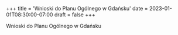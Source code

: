 +++
title = 'Wnioski do Planu Ogólnego w Gdańsku'
date = 2023-01-01T08:30:00-07:00
draft = false
+++

Wnioski do Planu Ogólnego w Gdańsku